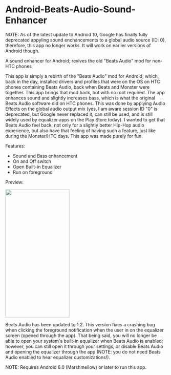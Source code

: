 # Android-Beats-Audio-Sound-Enhancer

NOTE: As of the latest update to Android 10, Google has finally fully deprecated appyling sound enchancements to a global audio source (ID: 0), therefore, this app no longer works. It will work on earlier versions of Android though.

A sound enhancer for Android; revives the old "Beats Audio" mod for non-HTC phones


This app is simply a rebirth of the "Beats Audio" mod for Android; which, back in the day, installed drivers and profiles that were on the OS on HTC phones containing Beats Audio, back when Beats and Monster were together. This app brings that mod back, but with no root required. The app enhances sound and slightly increases bass, which is what the original Beats Audio software did on HTC phones. This was done by applying Audio Effects on the global audio output mix (yes, I am aware session ID "0" is deprecated, but Google never replaced it, can still be used, and is still widely used by equalizer apps on the Play Store today). I wanted to get that Beats Audio feel back, not only for a slightly better Hip-Hop audio experience, but also have that feeling of having such a feature, just like during the Monster/HTC days. This app was made purely for fun.


Features:
- Sound and Bass enhancement
- On and Off switch
- Open Built-in Equalizer
- Run on foreground



Preview:


<img src=https://static.wixstatic.com/media/63ae1a_13d19846a82f4e24b231e4215c6da178~mv2.jpg/v1/fill/w_600,h_1233,al_c,q_85,usm_0.66_1.00_0.01/Screenshot_20200305-222746_Beats%20Audio_j.webp width=200 height=400>


Beats Audio has been updated to 1.2. This version fixes a crashing bug when clicking the foreground notification when the user in on the equalizer screen (opened through the app). That being said, you will no longer be able to open your system's built-in equalizer when Beats Audio is enabled; however, you can still open it through your settings, or disable Beats Audio and opening the equalizer through the app (NOTE: you do not need Beats Audio enabled to hear equalizer customizations!).

NOTE: Requires Android 6.0 (Marshmellow) or later to run this app.

